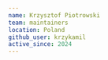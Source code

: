 ```yaml
---
name: Krzysztof Piotrowski
team: maintainers
location: Poland
github_user: krzykamil
active_since: 2024
---
```

